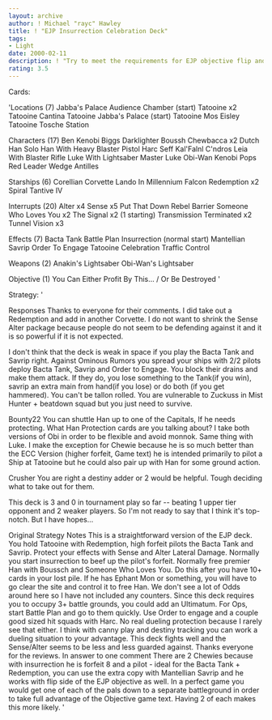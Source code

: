 ```yaml
---
layout: archive
author: ! Michael "rayc" Hawley
title: ! "EJP Insurrection Celebration Deck"
tags:
- Light
date: 2000-02-11
description: ! "Try to meet the requirements for EJP objective flip and maybe Tatooine Celebration."
rating: 3.5
---
```

Cards: 

'Locations (7)
Jabba's Palace Audience Chamber (start)
Tatooine  x2
Tatooine Cantina
Tatooine Jabba's Palace (start)
Tatooine Mos Eisley
Tatooine Tosche Station

Characters (17)
Ben Kenobi
Biggs Darklighter
Boussh
Chewbacca  x2
Dutch
Han Solo
Han With Heavy Blaster Pistol
Harc Seff
Kal'Falnl C'ndros
Leia With Blaster Rifle
Luke With Lightsaber
Master Luke
Obi-Wan Kenobi
Pops
Red Leader
Wedge Antilles

Starships (6)
Corellian Corvette
Lando In Millennium Falcon
Redemption  x2
Spiral
Tantive IV

Interrupts (20)
Alter  x4
Sense  x5
Put That Down
Rebel Barrier
Someone Who Loves You  x2
The Signal  x2 (1 starting)
Transmission Terminated  x2
Tunnel Vision x3

Effects (7)
Bacta Tank
Battle Plan
Insurrection (normal start)
Mantellian Savrip
Order To Engage
Tatooine Celebration
Traffic Control

Weapons (2)
Anakin's Lightsaber
Obi-Wan's Lightsaber

Objective (1)
You Can Either Profit By This... / Or Be Destroyed   '

Strategy: '

Responses Thanks to everyone for their comments. I did take out a Redemption and add in another Corvette. I do not want to shrink the Sense Alter package because people do not seem to be defending against it and it is so powerful if it is not expected.

I don't think that the deck is weak in space if you play the Bacta Tank and Savrip right. Against Ominous Rumors you spread your ships with 2/2 pilots deploy Bacta Tank, Savrip and Order to Engage. You block their drains and make them attack. If they do, you lose something to the Tank(if you win), savrip an extra main from hand(if you lose) or do both (if you get hammered). You can't be tallon rolled. You are vulnerable to Zuckuss in Mist Hunter + beatdown squad but you just need to survive.

Bounty22
You can shuttle Han up to one of the Capitals, If he needs protecting. What Han Protection cards are you talking about? I take both versions of Obi in order to be flexible and avoid monnok. Same thing with Luke. I make the exception for Chewie because he is so much better than the ECC Version (higher forfeit, Game text) he is intended primarily to pilot a Ship at Tatooine but he could also pair up with Han for some ground action.

Crusher
You are right a destiny adder or 2 would be helpful. Tough deciding what to take out for them.

This deck is 3 and 0 in tournament play so far -- beating 1 upper tier opponent and 2 weaker players. So I'm not ready to say that I think it's top-notch. But I have hopes...

Original Strategy Notes
This is a straightforward version of the EJP deck. You hold Tatooine with Redemption, high forfeit pilots the Bacta Tank and Savrip. Protect your effects with Sense and Alter Lateral Damage. Normally you start insurrection to beef up the pilot's forfeit. Normally free premier Han with Boussch and Someone Who Loves You. Do this after you have 10+ cards in your lost pile. If he has Ephant Mon or something, you will have to go clear the site and control it to free Han.
We don't see a lot of Odds around here so I have not included any counters. Since this deck requires you to occupy 3+ battle grounds, you could add an Ultimatum. For Ops, start Battle Plan and go to them quickly. Use Order to engage and a couple good sized hit squads with Harc.
No real dueling protection because I rarely see that either. I think with canny play and destiny tracking you can work a dueling situation to your advantage.
This deck fights well and the Sense/Alter seems to be less and less guarded against.
Thanks everyone for the reviews. In answer to one comment
There are 2 Chewies because with insurrection he is forfeit 8 and a pilot - ideal for the Bacta Tank + Redemption, you can use the extra copy with Mantellian Savrip and he works with flip side of the EJP objective as well. In a perfect game you would get one of each of the pals down to a separate battleground in order to take full advantage of the Objective game text.  Having 2 of each makes this more likely.
'